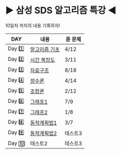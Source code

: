 # :arrow_forward: 삼성 SDS 알고리즘 특강 :arrow_backward:
10일차 까지의 내용 기록하자!

|DAY|내용|푼 문제|
|------|---|---|
|Day :one:|[알고리즘 기초](https://github.com/coucouluv/SDS-Algorithm/tree/main/DAY1)|4/12|
|Day :two:|[시간 복잡도](https://github.com/coucouluv/SDS-Algorithm/tree/main/DAY2)|3/11|
|Day :three:|[자료구조](https://github.com/coucouluv/SDS-Algorithm/tree/main/DAY3)|8/18|
|Day :four:|[정수론](https://github.com/coucouluv/SDS-Algorithm/tree/main/DAY4)|4/14|
|Day :five:|[조합론](https://github.com/coucouluv/SDS-Algorithm/tree/main/DAY5)|2/12|
|Day :six:|[그래프1](https://github.com/coucouluv/SDS-Algorithm/tree/main/DAY6)|7/9|
|Day :seven:|[그래프2](https://github.com/coucouluv/SDS-Algorithm/tree/main/DAY7)|1/8|
|Day :eight:|[동적계획법1](https://github.com/coucouluv/SDS-Algorithm/tree/main/DAY8)|3/7|
|Day :nine:|[동적계획법2](https://github.com/coucouluv/SDS-Algorithm/tree/main/DAY9)|테스트3|
|Day :keycap_ten:|테스트2|테스트3|

